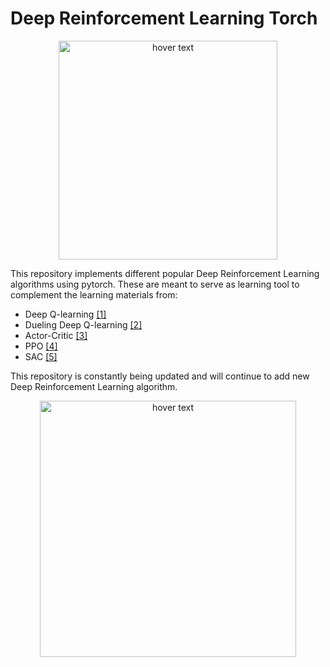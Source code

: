 # Deep Reinforcement Learning Torch
<p align="center">
  <img src="https://user-images.githubusercontent.com/51369142/107978932-8c631700-6fb5-11eb-8556-3e445e6faac0.png" width="350" title="hover text">
</p>
This repository implements different popular Deep Reinforcement Learning algorithms using pytorch. These are meant to serve as learning tool to complement the learning materials from:

* Deep Q-learning [[1]](https://arxiv.org/abs/1312.5602)
* Dueling Deep Q-learning [[2]](https://arxiv.org/pdf/1511.06581.pdf)
* Actor-Critic [[3]](http://incompleteideas.net/book/first/ebook/node66.html#:~:text=The%20policy%20structure%20is%20known,being%20followed%20by%20the%20actor.)
* PPO [[4]](https://arxiv.org/pdf/1707.06347.pdf)
* SAC [[5]](https://arxiv.org/abs/1801.01290)

This repository is constantly being updated and will continue to add new Deep Reinforcement Learning algorithm.
<p align="center">
  <img src="https://user-images.githubusercontent.com/51369142/107987333-b4f30d00-6fc5-11eb-93b1-78f263847afe.png" width="410" title="hover text">
</p>

##

 
